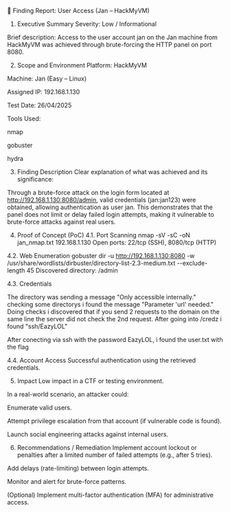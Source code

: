 📑 Finding Report: User Access (Jan – HackMyVM)
1. Executive Summary
Severity: Low / Informational

Brief description:
Access to the user account jan on the Jan machine from HackMyVM was achieved through brute-forcing the HTTP panel on port 8080.

2. Scope and Environment
Platform: HackMyVM

Machine: Jan (Easy – Linux)

Assigned IP: 192.168.1.130

Test Date: 26/04/2025

Tools Used:

nmap

gobuster

hydra

3. Finding Description
Clear explanation of what was achieved and its significance:

Through a brute-force attack on the login form located at http://192.168.1.130:8080/admin, valid credentials (jan:jan123) were obtained, allowing authentication as user jan.
This demonstrates that the panel does not limit or delay failed login attempts, making it vulnerable to brute-force attacks against real users.

4. Proof of Concept (PoC)
4.1. Port Scanning
nmap -sV -sC -oN jan_nmap.txt 192.168.1.130
Open ports: 22/tcp (SSH), 8080/tcp (HTTP)

4.2. Web Enumeration
gobuster dir -u http://192.168.1.130:8080 -w /usr/share/wordlists/dirbuster/directory-list-2.3-medium.txt --exclude-length 45
Discovered directory: /admin

4.3. Credentials

The directory was sending a message "Only accessible internally." checking some directorys i found the message "Parameter 'url' needed."
Doing checks i discovered that if you send 2 requests to the domain on the same line the server did not check the 2nd request. 
After going into /credz i found "ssh/EazyLOL"

After conecting via ssh with the password EazyLOL, i found the user.txt with the flag

4.4. Account Access
Successful authentication using the retrieved credentials.

5. Impact
Low impact in a CTF or testing environment.

In a real-world scenario, an attacker could:

Enumerate valid users.

Attempt privilege escalation from that account (if vulnerable code is found).

Launch social engineering attacks against internal users.

6. Recommendations / Remediation
Implement account lockout or penalties after a limited number of failed attempts (e.g., after 5 tries).

Add delays (rate-limiting) between login attempts.

Monitor and alert for brute-force patterns.

(Optional) Implement multi-factor authentication (MFA) for administrative access.
